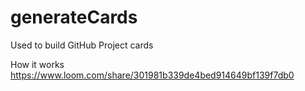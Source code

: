 # generateCards

Used to build GitHub Project cards

How it works
https://www.loom.com/share/301981b339de4bed914649bf139f7db0
